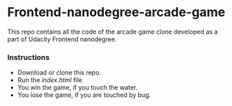 # Frontend-nanodegree-arcade-game

This repo contains all the code of the arcade game clone developed as a part of Udacity Frontend nanodegree.

### Instructions
 * Download or clone this repo.
 * Run the _index.html_ file
 * You win the game, if you touch the water.
 * You lose the game, if you are touched by bug.

